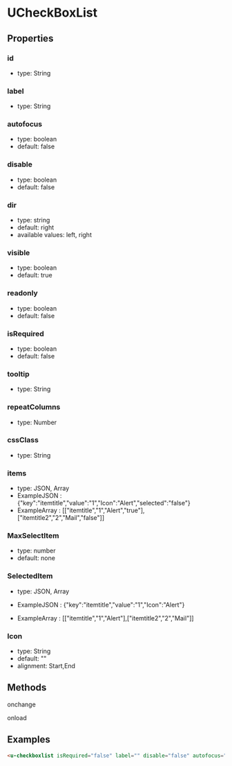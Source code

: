 # UCheckBoxList

## Properties

### id

* type: String

### label

* type: String

### autofocus

* type: boolean
* default: false

### disable

* type: boolean
* default: false

### dir

* type: string
* default: right
* available values: left, right

### visible

* type: boolean
* default: true

### readonly

* type: boolean
* default: false

### isRequired

* type: boolean
* default: false

### tooltip

* type: String

### repeatColumns

* type: Number

### cssClass

* type: String


### items

* type: JSON, Array
* ExampleJSON : {"key":"itemtitle","value":"1","Icon":"Alert","selected":"false"} 
* ExampleArray : [["itemtitle","1","Alert","true"],["itemtitle2","2","Mail","false"]]

### MaxSelectItem

* type: number
* default: none

### SelectedItem

* type: JSON, Array

* ExampleJSON : {"key":"itemtitle","value":"1","Icon":"Alert"} 
* ExampleArray : [["itemtitle","1","Alert"],["itemtitle2","2","Mail"]]

### Icon

* type: String
* default: ""
* alignment: Start,End

## Methods

onchange

onload

## Examples

```html
<u-checkboxlist isRequired="false" label="" disable="false" autofocus="false" visible="true" repeatColumns="2" @change="" />
```
